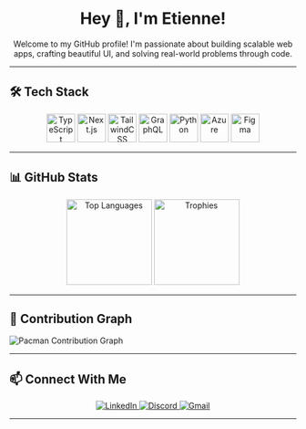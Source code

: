 <h1 align="center">Hey 👋, I'm Etienne!</h1>

<p align="center">Welcome to my GitHub profile! I'm passionate about building scalable web apps, crafting beautiful UI, and solving real-world problems through code.</p>

---

## 🛠️ Tech Stack

<div align="center">
  <img src="https://skillicons.dev/icons?i=ts" height="50" alt="TypeScript" />
  <img src="https://skillicons.dev/icons?i=nextjs" height="50" alt="Next.js" />
  <img src="https://skillicons.dev/icons?i=tailwind" height="50" alt="TailwindCSS" />
  <img src="https://skillicons.dev/icons?i=graphql" height="50" alt="GraphQL" />
  <img src="https://skillicons.dev/icons?i=py" height="50" alt="Python" />
  <img src="https://cdn.jsdelivr.net/gh/devicons/devicon/icons/azure/azure-original.svg" height="50" alt="Azure" />
  <img src="https://cdn.jsdelivr.net/gh/devicons/devicon/icons/figma/figma-original.svg" height="50" alt="Figma" />
</div>

---

## 📊 GitHub Stats

<div align="center">
  <img src="https://github-readme-stats.vercel.app/api/top-langs?username=Fiston-pro&locale=en&hide_title=false&layout=compact&card_width=320&langs_count=5&theme=dracula&hide_border=false" height="150" alt="Top Languages" />
  <img src="https://github-profile-trophy.vercel.app?username=Fiston-pro&theme=dracula&margin-w=8&margin-h=8" height="150" alt="Trophies" />
</div>

---

## 👾 Contribution Graph

<picture>
  <source media="(prefers-color-scheme: dark)" srcset="https://raw.githubusercontent.com/Fiston-pro/Fiston-pro/output/pacman-contribution-graph-dark.svg">
  <source media="(prefers-color-scheme: light)" srcset="https://raw.githubusercontent.com/Fiston-pro/Fiston-pro/output/pacman-contribution-graph.svg">
  <img alt="Pacman Contribution Graph" src="https://raw.githubusercontent.com/Fiston-pro/Fiston-pro/output/pacman-contribution-graph.svg">
</picture>

---

## 📫 Connect With Me

<div align="center">
  <a href="https://www.linkedin.com/in/ishimwe-byiringiro-etienne/" target="_blank">
    <img src="https://img.shields.io/badge/LinkedIn-0077B5?style=for-the-badge&logo=linkedin&logoColor=white" alt="LinkedIn" />
  </a>
  <a href="https://discordapp.com/users/fiston3647" target="_blank">
    <img src="https://img.shields.io/badge/Discord-fiston3647-7289DA?style=for-the-badge&logo=discord&logoColor=white" alt="Discord" />
  </a>
  <a href="mailto:byiringiroetienne2@gmail.com">
    <img src="https://img.shields.io/badge/Gmail-D14836?style=for-the-badge&logo=gmail&logoColor=white" alt="Gmail" />
  </a>
</div>

---
